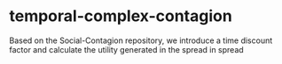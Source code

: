 # temporal-complex-contagion

Based on the Social-Contagion repository, we introduce a time discount factor and calculate the utility generated in the spread in spread
